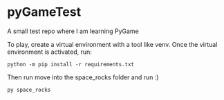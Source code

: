 # pyGameTest
A small test repo where I am learning PyGame

To play, create a virtual environment with a tool like venv. Once the virtual environment is activated, run:

```
python -m pip install -r requirements.txt
```

Then run move into the space_rocks folder and run :)

```
py space_rocks
```
